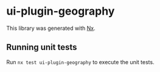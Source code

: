# ui-plugin-geography

This library was generated with [Nx](https://nx.dev).

## Running unit tests

Run `nx test ui-plugin-geography` to execute the unit tests.

